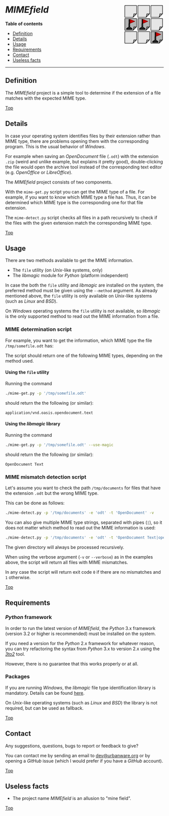 # *MIMEfield* <img src="https://raw.githubusercontent.com/urbanware-org/mimefield/main/mimefield.png" alt="MIMEfield logo" height="128px" width="128px" align="right"/>

**Table of contents**
*   [Definition](#definition)
*   [Details](#details)
*   [Usage](#usage)
*   [Requirements](#requirements)
*   [Contact](#contact)
*   [Useless facts](#useless-facts)

----

## Definition

The *MIMEfield* project is a simple tool to determine if the extension of a file matches with the expected MIME type.

[Top](#mimefield-)

## Details

In case your operating system identifies files by their extension rather than MIME type, there are problems opening them with the corresponding program. This is the usual behavior of *Windows*.

For example when saving an *OpenDocument* file (`.odt`) with the extension `.zip` (weird and unlike example, but explains it pretty good), double-clicking the file would open the archive tool instead of the corresponding text editor (e.g. *OpenOffice* or *LibreOffice*).

The *MIMEfield* project consists of two components.

With the `mime-get.py` script you can get the MIME type of a file. For example, if you want to know which MIME type a file has. Thus,
it can be determined which MIME type is the corresponding one for that file extension.

The `mime-detect.py` script checks all files in a path recursively to check if the files with the given extension match the corresponding MIME type.

[Top](#mimefield-)

## Usage

There are two methods available to get the MIME information.

*   The `file` utility (on *Unix*-like systems, only)
*   The *libmagic* module for *Python* (platform independent)

In case the both the `file` utility and *libmagic* are installed on the system, the preferred method must be given using the `--method` argument. As already mentioned above, the `file` utility is only available on *Unix*-like systems (such as *Linux* and *BSD*).

On *Windows* operating systems the `file` utility is not available, so *libmagic* is the only supported method to read out the MIME information from a file.

### MIME determination script

For example, you want to get the information, which MIME type the file `/tmp/somefile.odt` has:

The script should return one of the following MIME types, depending on the method used.


#### Using the `file` utility

Running the command

```bash
./mime-get.py -p '/tmp/somefile.odt'
```

should return the the following (or similar):

```
application/vnd.oasis.opendocument.text
```

#### Using the *libmagic* library

Running the command

```bash
./mime-get.py -p '/tmp/somefile.odt' --use-magic
```

should return the the following (or similar):

```
OpenDocument Text
```

### MIME mismatch detection script

Let's assume you want to check the path `/tmp/documents` for files that have the extension `.odt` but the wrong MIME type.

This can be done as follows:

```bash
./mime-detect.py -p '/tmp/documents' -e 'odt' -t 'OpenDocument' -v
```

You can also give multiple MIME type strings, separated with pipes (`|`), so it does not matter which method to read out the MIME information is used:

```bash
./mime-detect.py -p '/tmp/documents' -e 'odt' -t 'OpenDocument Text|opendocument.text' -v
```

The given directory will always be processed recursively.

When using the verbose argument (`-v` or `--verbose`) as in the examples above, the script will return all files with MIME mismatches.

In any case the script will return exit code `0` if there are no mismatches and `1` otherwise.

[Top](#mimefield-)

## Requirements

### *Python* framework

In order to run the latest version of *MIMEfield*, the *Python* 3.x framework (version 3.2 or higher is recommended) must be installed on the system.

If you need a version for the *Python* 2.x framework for whatever reason, you can try refactoring the syntax from *Python* 3.x to version 2.x using the *[3to2](https://pypi.python.org/pypi/3to2)* tool.

However, there is no guarantee that this works properly or at all.

### Packages

If you are running *Windows*, the *libmagic* file type identification library is mandatory. Details can be found [here](https://pypi.org/project/python-magic).

On *Unix*-like operating systems (such as *Linux* and *BSD*) the library is not required, but can be used as fallback.

[Top](#mimefield-)

## Contact

Any suggestions, questions, bugs to report or feedback to give?

You can contact me by sending an email to [dev@urbanware.org](mailto:dev@urbanware.org) or by opening a *GitHub* issue (which I would prefer if you have a *GitHub* account).

[Top](#mimefield-)

## Useless facts

*   The project name *MIMEfield* is an allusion to "mine field".

[Top](#mimefield-)
